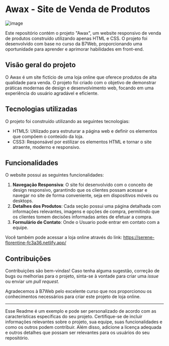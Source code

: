 # Awax - Site de Venda de Produtos

![image](https://github.com/aureliodeboa/Projeto-Awax/assets/53971991/21007f7c-2a19-45da-bd62-1645209c7e3d)


Este repositório contém o projeto "Awax", um website responsivo de venda de produtos construído utilizando apenas HTML e CSS. O projeto foi desenvolvido com base no curso da B7Web, proporcionando uma oportunidade para aprender e aprimorar habilidades em front-end.

## Visão geral do projeto

O Awax é um site fictício de uma loja online que oferece  produtos de alta qualidade para venda. O projeto foi criado com o objetivo de demonstrar práticas modernas de design e desenvolvimento web, focando em uma experiência do usuário agradável e eficiente.

## Tecnologias utilizadas

O projeto foi construído utilizando as seguintes tecnologias:

- HTML5: Utilizado para estruturar a página web e definir os elementos que compõem o conteúdo da loja.
- CSS3: Responsável por estilizar os elementos HTML e tornar o site atraente, moderno e responsivo.

## Funcionalidades

O website possui as seguintes funcionalidades:

1. **Navegação Responsiva**: O site foi desenvolvido com o conceito de design responsivo, garantindo que os clientes possam acessar e navegar no site de forma conveniente, seja em dispositivos móveis ou desktops.
2. **Detalhes dos Produtos**: Cada  seção possui uma página detalhada com informações relevantes, imagens e opções de compra, permitindo que os clientes tomem decisões informadas antes de efetuar a compra.
3. **Formulário de Contato**: Onde o Usuario pode entrar em contato com a equipe.





Você também pode acessar a loja online através do link: https://serene-florentine-fc3a36.netlify.app/ 

## Contribuições

Contribuições são bem-vindas! Caso tenha alguma sugestão, correção de bugs ou melhorias para o projeto, sinta-se à vontade para criar uma _issue_ ou enviar um _pull request_.


Agradecemos à B7Web pelo excelente curso que nos proporcionou os conhecimentos necessários para criar este projeto de loja online.

---

Esse Readme é um exemplo e pode ser personalizado de acordo com as características específicas do seu projeto. Certifique-se de incluir informações relevantes sobre o projeto, sua equipe, suas funcionalidades e como os outros podem contribuir. Além disso, adicione a licença adequada e outros detalhes que possam ser relevantes para os usuários do seu repositório.

